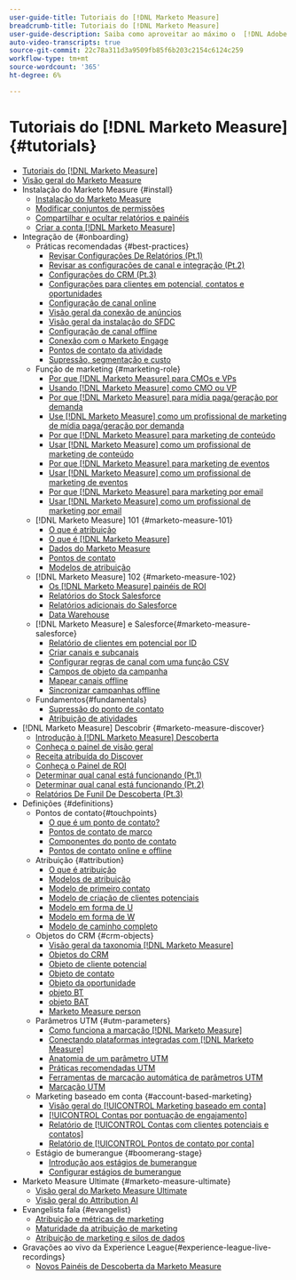 ```yaml
---
user-guide-title: Tutoriais do [!DNL Marketo Measure]
breadcrumb-title: Tutoriais do [!DNL Marketo Measure]
user-guide-description: Saiba como aproveitar ao máximo o  [!DNL Adobe Marketo Measure] (antigo  [!DNL Bizible]). Assista aos tutoriais sobre instalação, integração, fundamentos e definições.
auto-video-transcripts: true
source-git-commit: 22c78a311d3a9509fb85f6b203c2154c6124c259
workflow-type: tm+mt
source-wordcount: '365'
ht-degree: 6%

---
```



# Tutoriais do [!DNL Marketo Measure] {#tutorials}

+ [Tutoriais do [!DNL Marketo Measure]](overview.md)
+ [Visão geral do Marketo Measure](/help/marketo-measure-overview.md)
+ Instalação do Marketo Measure {#install}
   + [Instalação do Marketo Measure](/help/installing/install-production.md)
   + [Modificar conjuntos de permissões](/help/installing/modify-permission-sets-production.md)
   + [Compartilhar e ocultar relatórios e painéis](/help/installing/sharing-reports-production.md)
   + [Criar a conta  [!DNL Marketo Measure] ](/help/installing/creating-marketo-measure-account-production.md)
+ Integração de {#onboarding}
   + Práticas recomendadas {#best-practices}
      + [Revisar Configurações De Relatórios (Pt.1)](/help/onboarding/fundamentals/review-reporting-setting-pt1.md)
      + [Revisar as configurações de canal e integração (Pt.2)](/help/onboarding/fundamentals/channel-integration-settings.md)
      + [Configurações do CRM (Pt.3)](/help/onboarding/fundamentals/crm-settings.md)
      + [Configurações para clientes em potencial, contatos e oportunidades](/help/onboarding/fundamentals/leads-contacts-opps-settings.md)
      + [Configuração de canal online](/help/onboarding/fundamentals/online-channel-setup.md)
      + [Visão geral da conexão de anúncios](/help/onboarding/fundamentals/ads-connection-overview.md)
      + [Visão geral da instalação do SFDC](/help/onboarding/fundamentals/sfdc-installation-overview.md)
      + [Configuração de canal offline](/help/onboarding/fundamentals/offline-channel-setup.md)
      + [Conexão com o Marketo Engage](/help/onboarding/fundamentals/connection-with-marketo-engage.md)
      + [Pontos de contato da atividade](/help/onboarding/fundamentals/activity-touchpoints.md)
      + [Supressão, segmentação e custo](/help/onboarding/fundamentals/suppression-segmentation-cost.md)
   + Função de marketing {#marketing-role}
      + [Por que [!DNL Marketo Measure] para CMOs e VPs](/help/onboarding/marketing-role/cmo-and-vp-why.md)
      + [Usando  [!DNL Marketo Measure] como CMO ou VP](/help/onboarding/marketing-role/cmo-and-vp-using.md)
      + [Por que [!DNL Marketo Measure] para mídia paga/geração por demanda](/help/onboarding/marketing-role/demand-gen-why.md)
      + [Use [!DNL Marketo Measure] como um profissional de marketing de mídia paga/geração por demanda](/help/onboarding/marketing-role/demand-gen-using.md)
      + [Por que [!DNL Marketo Measure] para marketing de conteúdo](/help/onboarding/marketing-role/content-marketing-why.md)
      + [Usar [!DNL Marketo Measure] como um profissional de marketing de conteúdo](/help/onboarding/marketing-role/content-marketing-using.md)
      + [Por que [!DNL Marketo Measure] para marketing de eventos](/help/onboarding/marketing-role/events-marketing-why.md)
      + [Usar [!DNL Marketo Measure] como um profissional de marketing de eventos](/help/onboarding/marketing-role/events-marketing-using.md)
      + [Por que [!DNL Marketo Measure] para marketing por email](/help/onboarding/marketing-role/email-marketing-why.md)
      + [Usar [!DNL Marketo Measure] como um profissional de marketing por email](/help/onboarding/marketing-role/email-marketing-using.md)
   + [!DNL Marketo Measure] 101 {#marketo-measure-101}
      + [O que é atribuição](/help/onboarding/marketo-measure-101/what-is-attribution.md)
      + [O que é  [!DNL Marketo Measure]](/help/onboarding/marketo-measure-101/what-is-marketo-measure.md)
      + [Dados do Marketo Measure](/help/onboarding/marketo-measure-101/marketo-measure-data.md)
      + [Pontos de contato](/help/onboarding/marketo-measure-101/touchpoints.md)
      + [Modelos de atribuição](/help/onboarding/marketo-measure-101/attribution-models.md)
   + [!DNL Marketo Measure] 102 {#marketo-measure-102}
      + [Os  [!DNL Marketo Measure] painéis de ROI](/help/onboarding/marketo-measure-102/roi-dashboards.md)
      + [Relatórios do Stock Salesforce](/help/onboarding/marketo-measure-102/stock-salesforce-reports.md)
      + [Relatórios adicionais do Salesforce](/help/onboarding/marketo-measure-102/addtional-salesforce-reports.md)
      + [Data Warehouse](/help/onboarding/marketo-measure-102/data-warehouse.md)
   + [!DNL Marketo Measure] e Salesforce{#marketo-measure-salesforce}
      + [Relatório de clientes em potencial por ID](/help/onboarding/marketo-measure-salesforce/leads-by-id-report.md)
      + [Criar canais e subcanais](/help/onboarding/marketo-measure-salesforce/creating-channels-subchannels.md)
      + [Configurar regras de canal com uma função CSV](/help/onboarding/marketo-measure-salesforce/channel-rules-csv.md)
      + [Campos de objeto da campanha](/help/onboarding/marketo-measure-salesforce/campaign-object-fields.md)
      + [Mapear canais offline](/help/onboarding/marketo-measure-salesforce/mapping-offline-channels.md)
      + [Sincronizar campanhas offline](/help/onboarding/marketo-measure-salesforce/syncing-offline-campaigns.md)
   + Fundamentos{#fundamentals}
      + [Supressão do ponto de contato](/help/onboarding/marketo-measure-salesforce/touchpoint-suppression.md)
      + [Atribuição de atividades](/help/onboarding/fundamentals/activities-attribution.md)
+ [!DNL Marketo Measure] Descobrir {#marketo-measure-discover}
   + [Introdução à  [!DNL Marketo Measure] Descoberta](/help/marketo-measure-discover/introduction-to-marketo-measure-discover.md)
   + [Conheça o painel de visão geral](/help/marketo-measure-discover/2023-discover-overview-dashboard.md)
   + [Receita atribuída do Discover](/help/marketo-measure-discover/2023-discover-attributed-revenue.md)
   + [Conheça o Painel de ROI](/help/marketo-measure-discover/2023-discover-roi-dashboard.md)
   + [Determinar qual canal está funcionando (Pt.1)](/help/marketo-measure-discover/top-of-funnel-reporting.md)
   + [Determinar qual canal está funcionando (Pt.2)](/help/marketo-measure-discover/determine-which-channel-is-performing.md)
   + [Relatórios De Funil De Descoberta (Pt.3)](/help/marketo-measure-discover/build-a-full-funnel-report-pt3.md)
+ Definições {#definitions}
   + Pontos de contato{#touchpoints}
      + [O que é um ponto de contato?](/help/definitions/touchpoints/what-is-a-touchpoint.md)
      + [Pontos de contato de marco](/help/definitions/touchpoints/milestone-touchpoints.md)
      + [Componentes do ponto de contato](/help/definitions/touchpoints/touchpoint-components.md)
      + [Pontos de contato online e offline](/help/definitions/touchpoints/online-offline-touchpoints.md)
   + Atribuição {#attribution}
      + [O que é atribuição](/help/definitions/attribution/what-is-attribution.md)
      + [Modelos de atribuição](/help/definitions/attribution/attribution-models.md)
      + [Modelo de primeiro contato](/help/definitions/attribution/first-touch-model.md)
      + [Modelo de criação de clientes potenciais](/help/definitions/attribution/lead-creation-model.md)
      + [Modelo em forma de U](/help/definitions/attribution/u-shaped-model.md)
      + [Modelo em forma de W](/help/definitions/attribution/w-shaped-model.md)
      + [Modelo de caminho completo](/help/definitions/attribution/full-path-model.md)
   + Objetos do CRM {#crm-objects}
      + [Visão geral da taxonomia  [!DNL Marketo Measure] ](/help/definitions/crm-objects/taxonomy-overview.md)
      + [Objetos do CRM](/help/definitions/crm-objects/crm-objects.md)
      + [Objeto de cliente potencial](/help/definitions/crm-objects/lead-object.md)
      + [Objeto de contato](/help/definitions/crm-objects/contact-object.md)
      + [Objeto da oportunidade](/help/definitions/crm-objects/opportunity-object.md)
      + [objeto BT](/help/definitions/crm-objects/bt-object.md)
      + [objeto BAT](/help/definitions/crm-objects/bat-object.md)
      + [Marketo Measure person](/help/definitions/crm-objects/marketo-measure-person.md)
   + Parâmetros UTM {#utm-parameters}
      + [Como funciona a marcação  [!DNL Marketo Measure] ](/help/definitions/utm-parameters/how-marketo-measure-tagging-works.md)
      + [Conectando plataformas integradas com  [!DNL Marketo Measure]](/help/definitions/utm-parameters/connecting-integrated-platforms-with-marketo-measure.md)
      + [Anatomia de um parâmetro UTM](/help/definitions/utm-parameters/anatomy-of-a-utm-parameter.md)
      + [Práticas recomendadas UTM](/help/definitions/utm-parameters/utm-best-practices.md)
      + [Ferramentas de marcação automática de parâmetros UTM](/help/definitions/utm-parameters/utm-parameter-auto-tagging-tools.md)
      + [Marcação UTM](/help/definitions/utm-parameters/utm-tagging.md)
   + Marketing baseado em conta {#account-based-marketing}
      + [Visão geral do [!UICONTROL Marketing baseado em conta]](/help/definitions/account-based-marketing/abm-overview.md)
      + [[!UICONTROL Contas por pontuação de engajamento]](/help/definitions/account-based-marketing/accounts-by-engagement-score.md)
      + [Relatório de [!UICONTROL Contas com clientes potenciais e contatos]](/help/definitions/account-based-marketing/accounts-with-leads-and-contacts.md)
      + [Relatório de [!UICONTROL Pontos de contato por conta]](/help/definitions/account-based-marketing/touchpoints-per-account-report.md)
   + Estágio de bumerangue {#boomerang-stage}
      + [Introdução aos estágios de bumerangue](/help/definitions/boomerang-stage/introduction-to-boomerang-stages.md)
      + [Configurar estágios de bumerangue](/help/definitions/boomerang-stage/setting-up-boomerang-stages.md)
+ Marketo Measure Ultimate {#marketo-measure-ultimate}
   + [Visão geral do Marketo Measure Ultimate](/help/marketo-measure-ultimate/overview.md)
   + [Visão geral do Attribution AI](/help/marketo-measure-ultimate/attribution-ai-overview.md)
+ Evangelista fala {#evangelist}
   + [Atribuição e métricas de marketing](/help/evangelist-talks/attribution-and-metrics.md)
   + [Maturidade da atribuição de marketing](/help/evangelist-talks/marketing-attribution-maturity.md)
   + [Atribuição de marketing e silos de dados](/help/evangelist-talks/marketing-attribution-and-data-silos.md)
+ Gravações ao vivo da Experience League{#experience-league-live-recordings}
   + [Novos Painéis de Descoberta da Marketo Measure](https://experienceleague.adobe.com/pt-br/docs/events/experience-league-live-recordings/episodes/exl-live-episode-04-18-24)
